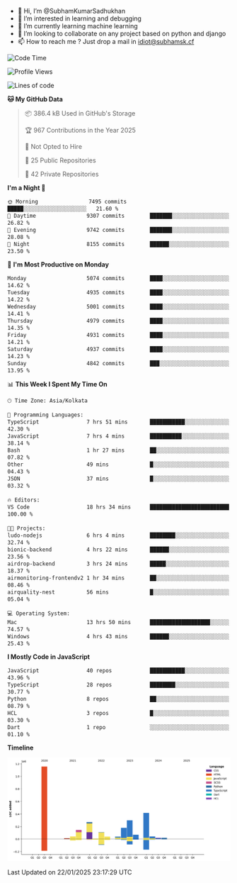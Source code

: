 - 👋 Hi, I’m @SubhamKumarSadhukhan
- 👀 I’m interested in learning and debugging
- 🌱 I’m currently learning machine learning
- 💞️ I’m looking to collaborate on any project based on python and django
- 📫 How to reach me ?
      Just drop a mail in idiot@subhamsk.cf

<!---
SubhamKumarSadhukhan/SubhamKumarSadhukhan is a ✨ special ✨ repository because its `README.md` (this file) appears on your GitHub profile.
You can click the Preview link to take a look at your changes.
--->


<!--START_SECTION:waka-->
![Code Time](http://img.shields.io/badge/Code%20Time-2%2C728%20hrs%2031%20mins-blue)

![Profile Views](http://img.shields.io/badge/Profile%20Views-0-blue)

![Lines of code](https://img.shields.io/badge/From%20Hello%20World%20I%27ve%20Written-2.8%20million%20lines%20of%20code-blue)

**🐱 My GitHub Data** 

> 📦 386.4 kB Used in GitHub's Storage 
 > 
> 🏆 967 Contributions in the Year 2025
 > 
> 🚫 Not Opted to Hire
 > 
> 📜 25 Public Repositories 
 > 
> 🔑 42 Private Repositories 
 > 
**I'm a Night 🦉** 

```text
🌞 Morning                7495 commits        █████░░░░░░░░░░░░░░░░░░░░   21.60 % 
🌆 Daytime                9307 commits        ███████░░░░░░░░░░░░░░░░░░   26.82 % 
🌃 Evening                9742 commits        ███████░░░░░░░░░░░░░░░░░░   28.08 % 
🌙 Night                  8155 commits        ██████░░░░░░░░░░░░░░░░░░░   23.50 % 
```
📅 **I'm Most Productive on Monday** 

```text
Monday                   5074 commits        ████░░░░░░░░░░░░░░░░░░░░░   14.62 % 
Tuesday                  4935 commits        ████░░░░░░░░░░░░░░░░░░░░░   14.22 % 
Wednesday                5001 commits        ████░░░░░░░░░░░░░░░░░░░░░   14.41 % 
Thursday                 4979 commits        ████░░░░░░░░░░░░░░░░░░░░░   14.35 % 
Friday                   4931 commits        ████░░░░░░░░░░░░░░░░░░░░░   14.21 % 
Saturday                 4937 commits        ████░░░░░░░░░░░░░░░░░░░░░   14.23 % 
Sunday                   4842 commits        ███░░░░░░░░░░░░░░░░░░░░░░   13.95 % 
```


📊 **This Week I Spent My Time On** 

```text
🕑︎ Time Zone: Asia/Kolkata

💬 Programming Languages: 
TypeScript               7 hrs 51 mins       ███████████░░░░░░░░░░░░░░   42.30 % 
JavaScript               7 hrs 4 mins        ██████████░░░░░░░░░░░░░░░   38.14 % 
Bash                     1 hr 27 mins        ██░░░░░░░░░░░░░░░░░░░░░░░   07.82 % 
Other                    49 mins             █░░░░░░░░░░░░░░░░░░░░░░░░   04.43 % 
JSON                     37 mins             █░░░░░░░░░░░░░░░░░░░░░░░░   03.32 % 

🔥 Editors: 
VS Code                  18 hrs 34 mins      █████████████████████████   100.00 % 

🐱‍💻 Projects: 
ludo-nodejs              6 hrs 4 mins        ████████░░░░░░░░░░░░░░░░░   32.74 % 
bionic-backend           4 hrs 22 mins       ██████░░░░░░░░░░░░░░░░░░░   23.56 % 
airdrop-backend          3 hrs 24 mins       █████░░░░░░░░░░░░░░░░░░░░   18.37 % 
airmonitoring-frontendv2 1 hr 34 mins        ██░░░░░░░░░░░░░░░░░░░░░░░   08.46 % 
airquality-nest          56 mins             █░░░░░░░░░░░░░░░░░░░░░░░░   05.04 % 

💻 Operating System: 
Mac                      13 hrs 50 mins      ███████████████████░░░░░░   74.57 % 
Windows                  4 hrs 43 mins       ██████░░░░░░░░░░░░░░░░░░░   25.43 % 
```

**I Mostly Code in JavaScript** 

```text
JavaScript               40 repos            ███████████░░░░░░░░░░░░░░   43.96 % 
TypeScript               28 repos            ████████░░░░░░░░░░░░░░░░░   30.77 % 
Python                   8 repos             ██░░░░░░░░░░░░░░░░░░░░░░░   08.79 % 
HCL                      3 repos             █░░░░░░░░░░░░░░░░░░░░░░░░   03.30 % 
Dart                     1 repo              ░░░░░░░░░░░░░░░░░░░░░░░░░   01.10 % 
```



**Timeline**

![Lines of Code chart](https://raw.githubusercontent.com/SubhamKumarSadhukhan/SubhamKumarSadhukhan/main/assets/bar_graph.png)


 Last Updated on 22/01/2025 23:17:29 UTC
<!--END_SECTION:waka-->
